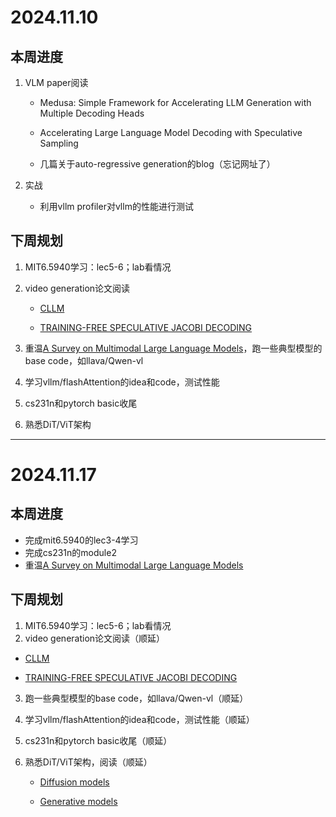 # 2024.11.10
## 本周进度

1. VLM paper阅读
   
   + Medusa: Simple Framework for Accelerating LLM Generation with Multiple Decoding Heads
   
   + Accelerating Large Language Model Decoding with Speculative Sampling
   
   + 几篇关于auto-regressive generation的blog（忘记网址了）

2. 实战

   + 利用vllm profiler对vllm的性能进行测试

## 下周规划

1. MIT6.5940学习：lec5-6；lab看情况
2. video generation论文阅读
   
   + [CLLM](https://arxiv.org/pdf/2403.00835)
   
   + [TRAINING-FREE SPECULATIVE JACOBI DECODING](https://arxiv.org/pdf/2410.01699)

3. 重温[A Survey on Multimodal Large Language Models](https://arxiv.org/abs/2306.13549)，跑一些典型模型的base code，如llava/Qwen-vl
4. 学习vllm/flashAttention的idea和code，测试性能
5. cs231n和pytorch basic收尾
6. 熟悉DiT/ViT架构

------

# 2024.11.17
## 本周进度

+ 完成mit6.5940的lec3-4学习
+ 完成cs231n的module2
+ 重温[A Survey on Multimodal Large Language Models](https://arxiv.org/abs/2306.13549)

## 下周规划

1. MIT6.5940学习：lec5-6；lab看情况
2. video generation论文阅读（顺延）

  + [CLLM](https://arxiv.org/pdf/2403.00835)
  
  + [TRAINING-FREE SPECULATIVE JACOBI DECODING](https://arxiv.org/pdf/2410.01699)

3. 跑一些典型模型的base code，如llava/Qwen-vl（顺延）
4. 学习vllm/flashAttention的idea和code，测试性能（顺延）
5. cs231n和pytorch basic收尾（顺延）
6. 熟悉DiT/ViT架构，阅读（顺延）

   + [Diffusion models](https://lilianweng.github.io/posts/2021-07-11-diffusion-models/)

   + [Generative models](https://yang-song.net/blog/2021/score/)